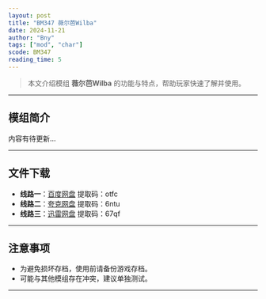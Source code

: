 ```yaml
---
layout: post
title: "BM347 薇尔芭Wilba"
date: 2024-11-21
author: "Bny"
tags: ["mod", "char"]
scode: BM347
reading_time: 5
---
```


> 本文介绍模组 **薇尔芭Wilba** 的功能与特点，帮助玩家快速了解并使用。

---

## 模组简介

内容有待更新...

---


## 文件下载
- **线路一**：[百度网盘](https://pan.baidu.com/s/1Y-TSGXDrS_wi-MCTlGJx6Q?pwd=otfc)  提取码：otfc  
- **线路二**：[夸克网盘](https://pan.quark.cn/s/c6b27fddace7?pwd=6ntu)  提取码：6ntu  
- **线路三**：[迅雷网盘](https://pan.xunlei.com/s/VOCCbVPQXdAt6kK_zGb_uKpuA1?pwd=67qf)  提取码：67qf  

---

## 注意事项
- 为避免损坏存档，使用前请备份游戏存档。
- 可能与其他模组存在冲突，建议单独测试。

---

